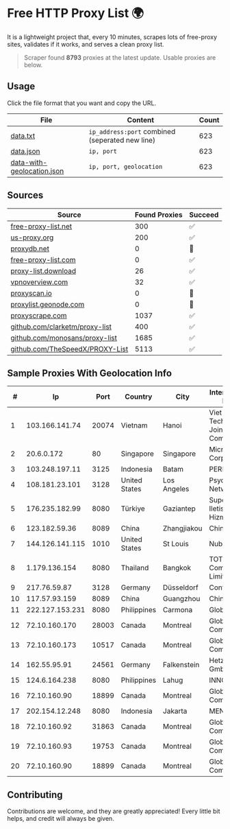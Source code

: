 
# Free HTTP Proxy List 🌍

It is a lightweight project that, every 10 minutes, scrapes lots of free-proxy sites, validates if it works, and serves a clean proxy list.


> Scraper found **8793** proxies at the latest update. Usable proxies are below.

## Usage

Click the file format that you want and copy the URL.


|File|Content|Count|
|----|-------|-----|
|[data.txt](https://raw.githubusercontent.com/themiralay/Proxy-List-World/master/data.txt)|`ip_address:port` combined (seperated new line)|623|
|[data.json](https://raw.githubusercontent.com/themiralay/Proxy-List-World/master/data.json)|`ip, port`|623|
|[data-with-geolocation.json](https://raw.githubusercontent.com/themiralay/Proxy-List-World/master/data-with-geolocation.json)|`ip, port, geolocation`|623|

## Sources

|Source|Found Proxies|Succeed|
|------|-------------|-------|
|[free-proxy-list.net](https://free-proxy-list.net)|300|✅|
|[us-proxy.org](https://www.us-proxy.org)|200|✅|
|[proxydb.net](http://proxydb.net)|0|🚫|
|[free-proxy-list.com](https://free-proxy-list.com/?page=&port=&type%5B%5D=http&type%5B%5D=https&up_time=0&search=Search)|0|✅|
|[proxy-list.download](https://www.proxy-list.download/HTTP)|26|✅|
|[vpnoverview.com](https://vpnoverview.com/privacy/anonymous-browsing/free-proxy-servers)|32|✅|
|[proxyscan.io](https://www.proxyscan.io)|0|🚫|
|[proxylist.geonode.com](https://proxylist.geonode.com/api/proxy-list?limit=300&page=1&sort_by=lastChecked&sort_type=desc&protocols=http,https)|0|🚫|
|[proxyscrape.com](https://api.proxyscrape.com/v2/?request=displayproxies&protocol=http&timeout=10000&country=all&ssl=all&anonymity=all)|1037|✅|
|[github.com/clarketm/proxy-list](https://raw.githubusercontent.com/clarketm/proxy-list/master/proxy-list-raw.txt)|400|✅|
|[github.com/monosans/proxy-list](https://raw.githubusercontent.com/monosans/proxy-list/main/proxies/http.txt)|1685|✅|
|[github.com/TheSpeedX/PROXY-List](https://raw.githubusercontent.com/TheSpeedX/PROXY-List/master/http.txt)|5113|✅|


## Sample Proxies With Geolocation Info

|#|Ip|Port|Country|City|Internet Service Provider|
|-|--|----|-------|----|-------------------------|
|1|103.166.141.74|20074|Vietnam|Hanoi|Viet NAM Cloud Technology Joint Stock Company|
|2|20.6.0.172|80|Singapore|Singapore|Microsoft Corporation|
|3|103.248.197.11|3125|Indonesia|Batam|PERMANA|
|4|108.181.23.101|3128|United States|Los Angeles|Psychz Networks|
|5|176.235.182.99|8080|Türkiye|Gaziantep|Superonline Iletisim Hizmetleri A.S.|
|6|123.182.59.36|8089|China|Zhangjiakou|China Telecom|
|7|144.126.141.115|1010|United States|St Louis|Nubes, LLC|
|8|1.179.136.154|8080|Thailand|Bangkok|TOT Public Company Limited|
|9|217.76.59.87|3128|Germany|Düsseldorf|Contabo GmbH|
|10|117.57.93.159|8089|China|Guangzhou|Chinanet|
|11|222.127.153.231|8080|Philippines|Carmona|Globe Telecom|
|12|72.10.160.170|28003|Canada|Montreal|GloboTech Communications|
|13|72.10.160.173|10517|Canada|Montreal|GloboTech Communications|
|14|162.55.95.91|24561|Germany|Falkenstein|Hetzner Online GmbH|
|15|124.6.164.238|8080|Philippines|Lahug|INNOVE|
|16|72.10.160.90|18899|Canada|Montreal|GloboTech Communications|
|17|202.154.12.248|8080|Indonesia|Jakarta|MENAKSOPAL|
|18|72.10.160.92|31863|Canada|Montreal|GloboTech Communications|
|19|72.10.160.93|19753|Canada|Montreal|GloboTech Communications|
|20|72.10.160.90|18899|Canada|Montreal|GloboTech Communications|



## Contributing

Contributions are welcome, and they are greatly appreciated! Every
little bit helps, and credit will always be given.

